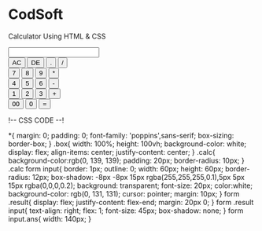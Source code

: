 # CodSoft
Calculator Using HTML & CSS
<!DOCTYPE html>
<html lang="en">
<head>
    <meta charset="UTF-8">
    <meta name="viewport" content="width=device-width, initial-scale=1.0">
    <title>Document</title>
    <link rel="stylesheet" href="task3style.css">
</head>
<body>
    <div class="box">
        <div class="calc">
            <form>
                <div class="result">
                    <input type="text" name="result">
                </div>
                <div>
                    <input type="button" value="AC" onclick="result.value = '' ">
                    <input type="button" value="DE" onclick="result.value = result.value.toString().slice(0,-1) ">
                    <input type="button" value="." onclick="result.value += '.' ">
                    <input type="button" value="/" onclick="result.value += '/' ">
                </div>
                <div>
                    <input type="button" value="7" onclick="result.value += '7' ">
                    <input type="button" value="8" onclick="result.value += '8' ">
                    <input type="button" value="9" onclick="result.value += '9' ">
                    <input type="button" value="*" onclick="result.value += '*' ">
                </div>
                <div>
                    <input type="button" value="4" onclick="result.value += '4' ">
                    <input type="button" value="5" onclick="result.value += '5' ">
                    <input type="button" value="6" onclick="result.value += '6' ">
                    <input type="button" value="-" onclick="result.value += '-' ">
                </div>
                <div>
                    <input type="button" value="1" onclick="result.value += '1' ">
                    <input type="button" value="2" onclick="result.value += '2' ">
                    <input type="button" value="3" onclick="result.value += '3' ">
                    <input type="button" value="+" onclick="result.value += '+' ">
                </div>
                <div> 
                    <input type="button" value="00" onclick="result.value += '00' ">
                    <input type="button" value="0" onclick="result.value += '0' ">
                    <input type="button" value="=" class="ans" onclick="result.value = eval(result.value)">
                </div>
            </form>
        </div>
    </div>
</body>
</html>

!-- CSS CODE --!

*{
    margin: 0;
    padding: 0;
    font-family: 'poppins',sans-serif;
    box-sizing: border-box;
}
.box{
    width: 100%;
    height: 100vh;
    background-color: white;
    display: flex;
    align-items: center;
    justify-content: center;
}
.calc{
    background-color:rgb(0, 139, 139);
    padding: 20px;
    border-radius: 10px;
}
.calc form input{
    border: 1px;
    outline: 0;
    width: 60px;
    height: 60px;
    border-radius: 12px;
    box-shadow: -8px -8px 15px rgba(255,255,255,0.1),5px 5px 15px rgba(0,0,0,0.2);
    background: transparent;
    font-size: 20px;
    color:white;
    background-color: rgb(0, 131, 131);
    cursor: pointer;
    margin: 10px;
}
form .result{
    display: flex;
    justify-content: flex-end;
    margin: 20px 0;
}
form .result input{
    text-align: right;
    flex: 1;
    font-size: 45px;
    box-shadow: none;
}
form input.ans{
    width: 140px;
}
